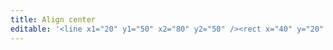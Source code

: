 ```yaml
---
title: Align center
editable: '<line x1="20" y1="50" x2="80" y2="50" /><rect x="40" y="20" width="20" height="20"/><rect x="40" y="60" width="20" height="20"/>'
---
```

